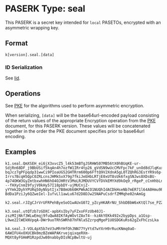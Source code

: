 # PASERK Type: seal

This PASERK is a secret key intended for `local` PASETOs, encrypted with an
asymmetric wrapping key.

## Format

    k[version].seal.[data]

### ID Serialization

See [lid](lid.md).

## Operations

See [PKE](../operations/PKE.md) for the algorithms used to perform
asymmetric encryption.

When serializing, `[data]` will be the base64url-encoded payload consisting
of the return values of the appropriate Encryption operation from the
[PKE](../operaitons/PKE.md) document, for this PASERK version.
These values will be concatenated together in the order the PKE document specifies
prior to base64url encoding.

## Examples

```
k1.seal.QmXSEH_ei6jX3xvcZ5_l4k53mBTgJSRHWS07MB56tX0hBUqKE-ur-SdjRn68DF_j9BbUSif5kqAn4h7ozfW1IRr4tp26_gVdSN9wUcCMVFpc7kF_unOd8dJlqKuxAxy8pfVRtN5no12JKogWU9EBE1y8iv6k1CDetlU8htQsBhvpcNigBhFooNt8J2UZrNppDSlzO-bqJcz7gPFpqdp31wwCi9PIoaUG52GHTRrm600p6FftQ9V2XdnA5gL0TZQhRG3EstYR9s6p-Irrs7BcqH5QpC0ZRLcnsJHMkSvX79g7fkiJeEHbLRTjE0xUT8sUk6fxgSNJws8XDsBU-4p74OKW3GyZmtbxwhHN6hO4OJHRtV3MoLRJMDUVYCVfDVkEMYXd9kOq9_rRgeP_cCnHhbLncIpEUUfvLB_8OAesU6h88ulKDdsyIs2a7HCrvjfKwni4iz8yAabUf7JTzieoX9zRsYe52i6vmujSgiuiwKS_EbdPTKNiPu308QHfu_bubXYkRXmU6ieziqU1f4FAklxGNK9sZpK_uEYIUrhiT6uqIJmkMU410XFnVwkebd6OGXFoGvvIyaq0iPaF---fHXyCnmI9fyjV0kHy57I18pbDY-ujMUCnjZ-yYYmk2DyhYPURq50yNVptIjx7B8mU660KPWkACO1NUQhIdACDkHseNb7mER71l64A0Hmu9PZB4VHBH4NBhtdvll2vIVcLPk-BdDa1PziJy6QZweIel-IufvLl1awLu67d2D8DJw25NAPuCsdrfZMMqhe02nAmGg
``` 

```
k2.seal.rJZgCJrVrUFRPehByeSoO1wAUxG072_yZcyHKARrNU_ShbDBbW6xKtQl7se_PZZ9z1z484vcWmp0iTWGcVplCj2oZClme5JBCQeYSqc2lDev3xTFgOiRxX71gnnxSBkO
```

```
k3.seal.utQTzb7zGDXC-apbXsIby7yFZxoFFzUb40J1-zszMIjNkf3WLwEmqj9fuQwA8IKfAyWOvtZAxT4--kzAkYEKk492x2bypDps_a1Gsp-L9we22lWEkNVpqA-DWr9uoTRhSWRh87hFNla5ZzrpqMgeP1UOSDGKuRs62gZxFhCzsLka
```

```
k4.seal.3-VOL4pX5b7eV3uMhYHfOhJNN77YyYtd7wYXrH9rRucKNmq0aO-6AWIFU4xOXUCBk0mzBZeWAPAKrvejqixqeRXm-MQXt8yFGHmM1RzpdJw80nabbyDIsNCpBwltU-uj
```
